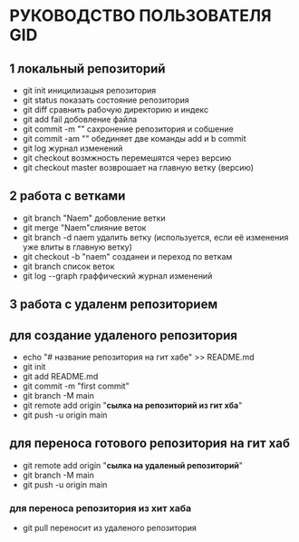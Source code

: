 # РУКОВОДСТВО ПОЛЬЗОВАТЕЛЯ GID
## 1 локальный репозиторий 
* git init иницилизацыя репозитория 
* git status показать состояние репозитория
* git diff сравнить рабочую директорию и индекс
* git add fail добовление файла
* git commit -m "" сахронение репозитория и собшение 
* git commit -am "" обединяет две команды add и b commit
* git log журнал изменений 
* git checkout возмжность перемешятся через версию 
* git checkout master возврошает на главную ветку (версию) 
## 2 работа с ветками 
* git branch "Naem" добовление ветки 
* git merge "Naem"слияние веток 
* git branch -d naem удалить ветку (используется, если её изменения уже влиты в главную ветку)
* git checkout -b "naem" созданеи и переход по веткам 
* git branch список веток
* git log --graph граффический журнал изменений 
## 3 работа с удаленм репозиторием 
## для создание удаленого репозитория 
* echo "# название репозитория на гит хабе" >> README.md
* git init
* git add README.md
* git commit -m "first commit"
* git branch -M main
* git remote add origin "**сылка на репозиторий из гит хба**"
* git push -u origin main 
## для переноса готового репозитория на гит хаб 
* git remote add origin "**сылка на удаленый репозиторий**"
* git branch -M main
* git push -u origin main
### для переноса репозитория из хит хаба 
* git pull переносит из удаленого репозитория 



